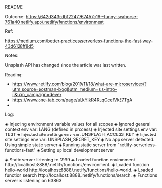 README

Outcome: https://642d343edb12247767457c16--funny-seahorse-761a40.netlify.app/.netlify/functions/environment


Ref: 

https://medium.com/better-practices/serverless-functions-the-fast-way-43d6128ff8d5

Notes:

Unsplash API has changed since the article was last written.

Reading:

- https://www.netlify.com/blog/2019/11/18/what-are-microservices/?utm_source=postman-blog&utm_medium=sls-intro-jl&utm_campaign=devex
- https://www.one-tab.com/page/uLkYlkR4RuqCcefVkE7TgA
- 




Log:


◈ Injecting environment variable values for all scopes
◈ Ignored general context env var: LANG (defined in process)
◈ Injected site settings env var: TEST
◈ Injected site settings env var: UNSPLASH_ACCESS_KEY
◈ Injected site settings env var: UNSPLASH_SECRET_KEY
◈ No app server detected. Using simple static server
◈ Running static server from "netlify-serverless-functions-fast"
◈ Setting up local development server

◈ Static server listening to 3999
◈ Loaded function environment http://localhost:8888/.netlify/functions/environment.
◈ Loaded function hello-world http://localhost:8888/.netlify/functions/hello-world.
◈ Loaded function search http://localhost:8888/.netlify/functions/search.
◈ Functions server is listening on 63863
